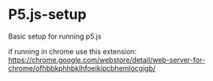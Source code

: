 # P5.js-setup
 Basic setup for running p5.js

 if running in chrome use this extension: https://chrome.google.com/webstore/detail/web-server-for-chrome/ofhbbkphhbklhfoeikjpcbhemlocgigb/
